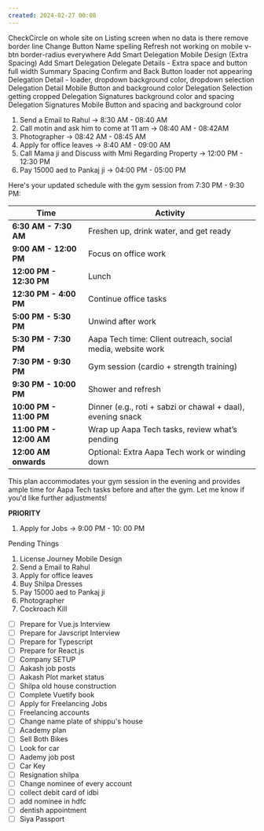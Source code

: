 ```yaml
---
created: 2024-02-27 00:08
---
```

CheckCircle on whole site
on Listing screen when no data is there remove border line
Change Button Name spelling
Refresh not working on mobile
v-btn border-radius everywhere
Add Smart Delegation Mobile Design (Extra Spacing)
Add Smart Delegation Delegate Details - Extra space and button full width
Summary Spacing 
Confirm and Back Button
loader not appearing
Delegation Detail - loader, dropdown background color, dropdown selection
Delegation Detail Mobile Button and background color
Delegation Selection getting cropped
Delegation Signatures background color and spacing
Delegation Signatures Mobile Button and spacing and background color

1. Send a Email to Rahul -> 8:30 AM - 08:40 AM
2. Call motin and ask him to come at 11 am -> 08:40 AM - 08:42AM
3. Photographer -> 08:42 AM - 08:45 AM
4. Apply for office leaves -> 8:40 AM - 09:00 AM
5. Call Mama ji and Discuss with Mmi Regarding Property -> 12:00 PM - 12:30 PM
6. Pay 15000 aed to Pankaj ji -> 04:00 PM - 05:00 PM

Here's your updated schedule with the gym session from 7:30 PM - 9:30 PM:

| **Time**                | **Activity**                                                |
| ----------------------- | ----------------------------------------------------------- |
| **6:30 AM - 7:30 AM**   | Freshen up, drink water, and get ready                      |
| **9:00 AM - 12:00 PM**  | Focus on office work                                        |
| **12:00 PM - 12:30 PM** | Lunch                                                       |
| **12:30 PM - 4:00 PM**  | Continue office tasks                                       |
| **5:00 PM - 5:30 PM**   | Unwind after work                                           |
| **5:30 PM - 7:30 PM**   | Aapa Tech time: Client outreach, social media, website work |
| **7:30 PM - 9:30 PM**   | Gym session (cardio + strength training)                    |
| **9:30 PM - 10:00 PM**  | Shower and refresh                                          |
| **10:00 PM - 11:00 PM** | Dinner (e.g., roti + sabzi or chawal + daal), evening snack |
| **11:00 PM - 12:00 AM** | Wrap up Aapa Tech tasks, review what’s pending              |
| **12:00 AM onwards**    | Optional: Extra Aapa Tech work or winding down              |

This plan accommodates your gym session in the evening and provides ample time for Aapa Tech tasks before and after the gym. Let me know if you'd like further adjustments!


**PRIORITY**

1. Apply for Jobs -> 9:00 PM - 10: 00 PM

Pending Things

1. License Journey Mobile Design
2. Send a Email to Rahul
3. Apply for office leaves
4. Buy Shilpa Dresses
5. Pay 15000 aed to Pankaj ji
6. Photographer
7. Cockroach Kill

- [ ] Prepare for Vue.js Interview
- [ ] Prepare for Javscript Interview
- [ ] Prepare for Typescript
- [ ] Prepare for React.js
- [ ] Company SETUP
- [ ] Aakash job posts
- [ ] Aakash Plot market status
- [ ] Shilpa old house construction
- [ ] Complete Vuetify book
- [ ] Apply for Freelancing Jobs
- [ ] Freelancing accounts
- [ ] Change name plate of shippu's house
- [ ] Academy plan
- [ ] Sell Both Bikes
- [ ] Look for car
- [ ] Aademy job post
- [ ] Car Key
- [ ] Resignation shilpa
- [ ] Change nominee of every account
- [ ] collect debit card of idbi
- [ ] add nominee in hdfc
- [ ] dentish appointment
- [ ] Siya Passport